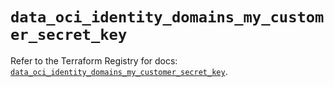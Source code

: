 # `data_oci_identity_domains_my_customer_secret_key`

Refer to the Terraform Registry for docs: [`data_oci_identity_domains_my_customer_secret_key`](https://registry.terraform.io/providers/oracle/oci/7.19.0/docs/data-sources/identity_domains_my_customer_secret_key).
